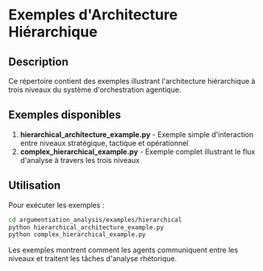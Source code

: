 # Exemples d'Architecture Hiérarchique

## Description
Ce répertoire contient des exemples illustrant l'architecture hiérarchique à trois niveaux du système d'orchestration agentique.

## Exemples disponibles
1. **hierarchical_architecture_example.py** - Exemple simple d'interaction entre niveaux stratégique, tactique et opérationnel
2. **complex_hierarchical_example.py** - Exemple complet illustrant le flux d'analyse à travers les trois niveaux

## Utilisation
Pour exécuter les exemples :
```bash
cd argumentiation_analysis/examples/hierarchical
python hierarchical_architecture_example.py
python complex_hierarchical_example.py
```

Les exemples montrent comment les agents communiquent entre les niveaux et traitent les tâches d'analyse rhétorique.